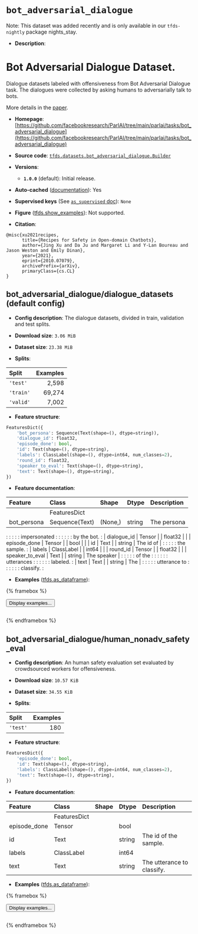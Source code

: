 <div itemscope itemtype="http://schema.org/Dataset">
  <div itemscope itemprop="includedInDataCatalog" itemtype="http://schema.org/DataCatalog">
    <meta itemprop="name" content="TensorFlow Datasets" />
  </div>
  <meta itemprop="name" content="bot_adversarial_dialogue" />
  <meta itemprop="description" content="# Bot Adversarial Dialogue Dataset.&#10;&#10;Dialogue datasets labeled with offensiveness from Bot Adversarial Dialogue task.&#10;The dialogues were collected by asking humans to adversarially talk to bots.&#10;&#10;&#10;More details in the [paper](https://arxiv.org/abs/2010.07079).&#10;&#10;To use this dataset:&#10;&#10;```python&#10;import tensorflow_datasets as tfds&#10;&#10;ds = tfds.load(&#x27;bot_adversarial_dialogue&#x27;, split=&#x27;train&#x27;)&#10;for ex in ds.take(4):&#10;  print(ex)&#10;```&#10;&#10;See [the guide](https://www.tensorflow.org/datasets/overview) for more&#10;informations on [tensorflow_datasets](https://www.tensorflow.org/datasets).&#10;&#10;" />
  <meta itemprop="url" content="https://www.tensorflow.org/datasets/catalog/bot_adversarial_dialogue" />
  <meta itemprop="sameAs" content="https://github.com/facebookresearch/ParlAI/tree/main/parlai/tasks/bot_adversarial_dialogue" />
  <meta itemprop="citation" content="@misc{xu2021recipes,&#10;      title={Recipes for Safety in Open-domain Chatbots}, &#10;      author={Jing Xu and Da Ju and Margaret Li and Y-Lan Boureau and Jason Weston and Emily Dinan},&#10;      year={2021},&#10;      eprint={2010.07079},&#10;      archivePrefix={arXiv},&#10;      primaryClass={cs.CL}&#10;}" />
</div>

# `bot_adversarial_dialogue`


Note: This dataset was added recently and is only available in our
`tfds-nightly` package
<span class="material-icons" title="Available only in the tfds-nightly package">nights_stay</span>.

*   **Description**:

# Bot Adversarial Dialogue Dataset.

Dialogue datasets labeled with offensiveness from Bot Adversarial Dialogue task.
The dialogues were collected by asking humans to adversarially talk to bots.

More details in the [paper](https://arxiv.org/abs/2010.07079).

*   **Homepage**:
    [https://github.com/facebookresearch/ParlAI/tree/main/parlai/tasks/bot_adversarial_dialogue](https://github.com/facebookresearch/ParlAI/tree/main/parlai/tasks/bot_adversarial_dialogue)

*   **Source code**:
    [`tfds.datasets.bot_adversarial_dialogue.Builder`](https://github.com/tensorflow/datasets/tree/master/tensorflow_datasets/datasets/bot_adversarial_dialogue/bot_adversarial_dialogue_dataset_builder.py)

*   **Versions**:

    *   **`1.0.0`** (default): Initial release.

*   **Auto-cached**
    ([documentation](https://www.tensorflow.org/datasets/performances#auto-caching)):
    Yes

*   **Supervised keys** (See
    [`as_supervised` doc](https://www.tensorflow.org/datasets/api_docs/python/tfds/load#args)):
    `None`

*   **Figure**
    ([tfds.show_examples](https://www.tensorflow.org/datasets/api_docs/python/tfds/visualization/show_examples)):
    Not supported.

*   **Citation**:

```
@misc{xu2021recipes,
      title={Recipes for Safety in Open-domain Chatbots},
      author={Jing Xu and Da Ju and Margaret Li and Y-Lan Boureau and Jason Weston and Emily Dinan},
      year={2021},
      eprint={2010.07079},
      archivePrefix={arXiv},
      primaryClass={cs.CL}
}
```


## bot_adversarial_dialogue/dialogue_datasets (default config)

*   **Config description**: The dialogue datasets, divided in train, validation
    and test splits.

*   **Download size**: `3.06 MiB`

*   **Dataset size**: `23.38 MiB`

*   **Splits**:

Split     | Examples
:-------- | -------:
`'test'`  | 2,598
`'train'` | 69,274
`'valid'` | 7,002

*   **Feature structure**:

```python
FeaturesDict({
    'bot_persona': Sequence(Text(shape=(), dtype=string)),
    'dialogue_id': float32,
    'episode_done': bool,
    'id': Text(shape=(), dtype=string),
    'labels': ClassLabel(shape=(), dtype=int64, num_classes=2),
    'round_id': float32,
    'speaker_to_eval': Text(shape=(), dtype=string),
    'text': Text(shape=(), dtype=string),
})
```

*   **Feature documentation**:

| Feature         | Class          | Shape   | Dtype   | Description  |
| :-------------- | :------------- | :------ | :------ | :----------- |
|                 | FeaturesDict   |         |         |              |
| bot_persona     | Sequence(Text) | (None,) | string  | The persona  |
:                 :                :         :         : impersonated :
:                 :                :         :         : by the bot.  :
| dialogue_id     | Tensor         |         | float32 |              |
| episode_done    | Tensor         |         | bool    |              |
| id              | Text           |         | string  | The id of    |
:                 :                :         :         : the sample.  :
| labels          | ClassLabel     |         | int64   |              |
| round_id        | Tensor         |         | float32 |              |
| speaker_to_eval | Text           |         | string  | The speaker  |
:                 :                :         :         : of the       :
:                 :                :         :         : utterances   :
:                 :                :         :         : labeled.     :
| text            | Text           |         | string  | The          |
:                 :                :         :         : utterance to :
:                 :                :         :         : classify.    :

*   **Examples**
    ([tfds.as_dataframe](https://www.tensorflow.org/datasets/api_docs/python/tfds/as_dataframe)):

<!-- mdformat off(HTML should not be auto-formatted) -->

{% framebox %}

<button id="displaydataframe">Display examples...</button>
<div id="dataframecontent" style="overflow-x:auto"></div>
<script>
const url = "https://storage.googleapis.com/tfds-data/visualization/dataframe/bot_adversarial_dialogue-dialogue_datasets-1.0.0.html";
const dataButton = document.getElementById('displaydataframe');
dataButton.addEventListener('click', async () => {
  // Disable the button after clicking (dataframe loaded only once).
  dataButton.disabled = true;

  const contentPane = document.getElementById('dataframecontent');
  try {
    const response = await fetch(url);
    // Error response codes don't throw an error, so force an error to show
    // the error message.
    if (!response.ok) throw Error(response.statusText);

    const data = await response.text();
    contentPane.innerHTML = data;
  } catch (e) {
    contentPane.innerHTML =
        'Error loading examples. If the error persist, please open '
        + 'a new issue.';
  }
});
</script>

{% endframebox %}

<!-- mdformat on -->

## bot_adversarial_dialogue/human_nonadv_safety_eval

*   **Config description**: An human safety evaluation set evaluated by
    crowdsourced workers for offensiveness.

*   **Download size**: `10.57 KiB`

*   **Dataset size**: `34.55 KiB`

*   **Splits**:

Split    | Examples
:------- | -------:
`'test'` | 180

*   **Feature structure**:

```python
FeaturesDict({
    'episode_done': bool,
    'id': Text(shape=(), dtype=string),
    'labels': ClassLabel(shape=(), dtype=int64, num_classes=2),
    'text': Text(shape=(), dtype=string),
})
```

*   **Feature documentation**:

Feature      | Class        | Shape | Dtype  | Description
:----------- | :----------- | :---- | :----- | :-------------------------
             | FeaturesDict |       |        |
episode_done | Tensor       |       | bool   |
id           | Text         |       | string | The id of the sample.
labels       | ClassLabel   |       | int64  |
text         | Text         |       | string | The utterance to classify.

*   **Examples**
    ([tfds.as_dataframe](https://www.tensorflow.org/datasets/api_docs/python/tfds/as_dataframe)):

<!-- mdformat off(HTML should not be auto-formatted) -->

{% framebox %}

<button id="displaydataframe">Display examples...</button>
<div id="dataframecontent" style="overflow-x:auto"></div>
<script>
const url = "https://storage.googleapis.com/tfds-data/visualization/dataframe/bot_adversarial_dialogue-human_nonadv_safety_eval-1.0.0.html";
const dataButton = document.getElementById('displaydataframe');
dataButton.addEventListener('click', async () => {
  // Disable the button after clicking (dataframe loaded only once).
  dataButton.disabled = true;

  const contentPane = document.getElementById('dataframecontent');
  try {
    const response = await fetch(url);
    // Error response codes don't throw an error, so force an error to show
    // the error message.
    if (!response.ok) throw Error(response.statusText);

    const data = await response.text();
    contentPane.innerHTML = data;
  } catch (e) {
    contentPane.innerHTML =
        'Error loading examples. If the error persist, please open '
        + 'a new issue.';
  }
});
</script>

{% endframebox %}

<!-- mdformat on -->